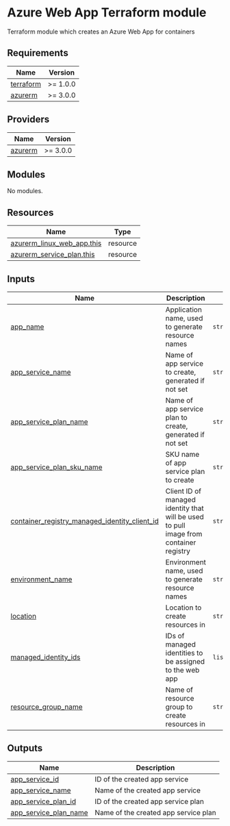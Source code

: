 # Azure Web App Terraform module

Terraform module which creates an Azure Web App for containers

<!-- BEGIN_TF_DOCS -->
## Requirements

| Name | Version |
|------|---------|
| <a name="requirement_terraform"></a> [terraform](#requirement\_terraform) | >= 1.0.0 |
| <a name="requirement_azurerm"></a> [azurerm](#requirement\_azurerm) | >= 3.0.0 |

## Providers

| Name | Version |
|------|---------|
| <a name="provider_azurerm"></a> [azurerm](#provider\_azurerm) | >= 3.0.0 |

## Modules

No modules.

## Resources

| Name | Type |
|------|------|
| [azurerm_linux_web_app.this](https://registry.terraform.io/providers/hashicorp/azurerm/latest/docs/resources/linux_web_app) | resource |
| [azurerm_service_plan.this](https://registry.terraform.io/providers/hashicorp/azurerm/latest/docs/resources/service_plan) | resource |

## Inputs

| Name | Description | Type | Default | Required |
|------|-------------|------|---------|:--------:|
| <a name="input_app_name"></a> [app\_name](#input\_app\_name) | Application name, used to generate resource names | `string` | n/a | yes |
| <a name="input_app_service_name"></a> [app\_service\_name](#input\_app\_service\_name) | Name of app service to create, generated if not set | `string` | `null` | no |
| <a name="input_app_service_plan_name"></a> [app\_service\_plan\_name](#input\_app\_service\_plan\_name) | Name of app service plan to create, generated if not set | `string` | `null` | no |
| <a name="input_app_service_plan_sku_name"></a> [app\_service\_plan\_sku\_name](#input\_app\_service\_plan\_sku\_name) | SKU name of app service plan to create | `string` | `"B1"` | no |
| <a name="input_container_registry_managed_identity_client_id"></a> [container\_registry\_managed\_identity\_client\_id](#input\_container\_registry\_managed\_identity\_client\_id) | Client ID of managed identity that will be used to pull image from container registry | `string` | n/a | yes |
| <a name="input_environment_name"></a> [environment\_name](#input\_environment\_name) | Environment name, used to generate resource names | `string` | n/a | yes |
| <a name="input_location"></a> [location](#input\_location) | Location to create resources in | `string` | n/a | yes |
| <a name="input_managed_identity_ids"></a> [managed\_identity\_ids](#input\_managed\_identity\_ids) | IDs of managed identities to be assigned to the web app | `list(string)` | n/a | yes |
| <a name="input_resource_group_name"></a> [resource\_group\_name](#input\_resource\_group\_name) | Name of resource group to create resources in | `string` | n/a | yes |

## Outputs

| Name | Description |
|------|-------------|
| <a name="output_app_service_id"></a> [app\_service\_id](#output\_app\_service\_id) | ID of the created app service |
| <a name="output_app_service_name"></a> [app\_service\_name](#output\_app\_service\_name) | Name of the created app service |
| <a name="output_app_service_plan_id"></a> [app\_service\_plan\_id](#output\_app\_service\_plan\_id) | ID of the created app service plan |
| <a name="output_app_service_plan_name"></a> [app\_service\_plan\_name](#output\_app\_service\_plan\_name) | Name of the created app service plan |
<!-- END_TF_DOCS -->